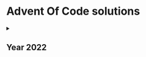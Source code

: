 # Advent Of Code solutions

<details>
<summary><h2>Year 2022</h2></summary>
<details>
<summary><h3>TypeScript</h3></summary>
To start navigate to 2022/ts dir and run following:

```bash
npm i
npm start
```

To run specific day:

```
npm start -- --day 1
```

Help:

```
npm start -- --help
```

<details>
<summary><h4>Days</h4></summary>

* [Day 1](2022/ts/day1)
* [Day 2](2022/ts/day2)
* [Day 3](2022/ts/day3)
* [Day 4](2022/ts/day4)
* [Day 5](2022/ts/day5)
* [Day 6](2022/ts/day6)
* [Day 7](2022/ts/day7)
* [Day 8](2022/ts/day8)
* [Day 9](2022/ts/day9)
* [Day 10](2022/ts/day10)
* [Day 11](2022/ts/day11)
* [Day 12](2022/ts/day12)
* [Day 13](2022/ts/day13)
* [Day 14](2022/ts/day14)
* [Day 15](2022/ts/day15)
* [Day 16](2022/ts/day16)
* [Day 17](2022/ts/day17)
* [Day 18](2022/ts/day18)

</details>
</details>
<details>
<summary><h3>Rust</h3></summary>
To start navigate to 2022/rust dir and run following:

```bash
cargo run
```

<details>
<summary><h4>Days</h4></summary>

* [Day 1](2022/rust/src/day1)

</details>
</details>
</details>

